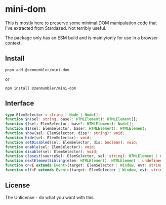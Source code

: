 mini-dom
========
This is mostly here to preserve some minimal DOM manipulation code that I've extracted from Stardazed.
Not terribly useful.

The package only has an ESM build and is mainly/only for use in a browser context.

Install
-------
`pnpm add @zenmumbler/mini-dom`

or

`npm install @zenmumbler/mini-dom`

Interface
---------
```ts
type ElemSelector = string | Node | Node[];
function $n(sel: string, base?: HTMLElement): HTMLElement[];
function $(sel: ElemSelector, base?: HTMLElement): Node[];
function $1(sel: ElemSelector, base?: HTMLElement): HTMLElement;
function show(sel: ElemSelector, disp?: string): void;
function hide(sel: ElemSelector): void;
function setDisabled(sel: ElemSelector, dis: boolean): void;
function enable(sel: ElemSelector): void;
function disable(sel: ElemSelector): void;
function closest(sourceSel: ElemSelector, sel: string): HTMLElement | undefined;
function nextElementSibling(elem: HTMLElement): HTMLElement | undefined;
function on<E extends Event>(target: ElemSelector | Window, evt: string, handler: (ev: E) => any): void;
function off<E extends Event>(target: ElemSelector | Window, evt: string, handler: (ev: E) => any): void;
```

License
-------
The Unlicense - do what you want with this.
